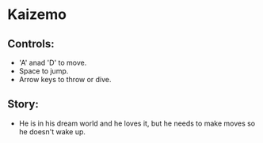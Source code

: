 Kaizemo
=======

Controls:
---------
- 'A' anad 'D' to move.
- Space to jump.
- Arrow keys to throw or dive.

Story:
------
- He is in his dream world and he loves it, but he needs to make moves so he doesn't wake up.
